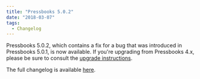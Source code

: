 ```yaml
---
title: "Pressbooks 5.0.2"
date: "2018-03-07"
tags: 
  - Changelog
---
```


Pressbooks 5.0.2, which contains a fix for a bug that was introduced in Pressbooks 5.0.1, is now available. If you're upgrading from Pressbooks 4.x, please be sure to consult the [upgrade instructions](https://docs.pressbooks.org/upgrading/#upgrading-to-pressbooks-5-x).

The full changelog is available [here](https://docs.pressbooks.org/changelog/pressbooks/#5-0-2).
